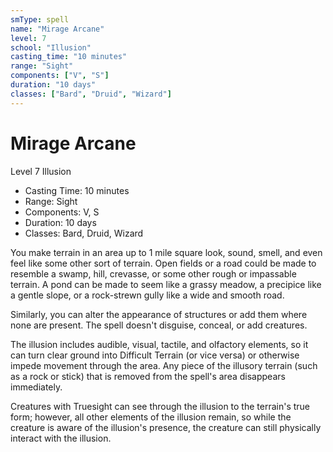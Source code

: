 ```yaml
---
smType: spell
name: "Mirage Arcane"
level: 7
school: "Illusion"
casting_time: "10 minutes"
range: "Sight"
components: ["V", "S"]
duration: "10 days"
classes: ["Bard", "Druid", "Wizard"]
---
```


# Mirage Arcane
Level 7 Illusion

- Casting Time: 10 minutes
- Range: Sight
- Components: V, S
- Duration: 10 days
- Classes: Bard, Druid, Wizard

You make terrain in an area up to 1 mile square look, sound, smell, and even feel like some other sort of terrain. Open fields or a road could be made to resemble a swamp, hill, crevasse, or some other rough or impassable terrain. A pond can be made to seem like a grassy meadow, a precipice like a gentle slope, or a rock-strewn gully like a wide and smooth road.

Similarly, you can alter the appearance of structures or add them where none are present. The spell doesn't disguise, conceal, or add creatures.

The illusion includes audible, visual, tactile, and olfactory elements, so it can turn clear ground into Difficult Terrain (or vice versa) or otherwise impede movement through the area. Any piece of the illusory terrain (such as a rock or stick) that is removed from the spell's area disappears immediately.

Creatures with Truesight can see through the illusion to the terrain's true form; however, all other elements of the illusion remain, so while the creature is aware of the illusion's presence, the creature can still physically interact with the illusion.
